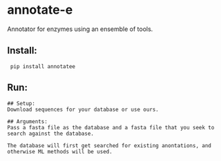 # annotate-e

Annotator for enzymes using an ensemble of tools.

## Install:

``` pip install annotatee```

## Run:

``` annotatee 
## Setup:
Download sequences for your database or use ours. 

## Arguments:
Pass a fasta file as the database and a fasta file that you seek to search against the database. 

The database will first get searched for existing anontations, and otherwise ML methods will be used.